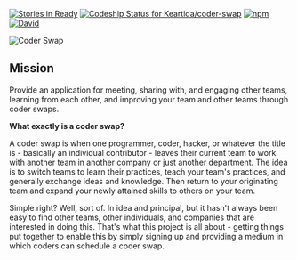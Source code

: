 [![Stories in Ready](https://badge.waffle.io/ThrashingCode/coder-swap.png?label=ready&title=Ready)](http://waffle.io/ThrashingCode/coder-swap)
[ ![Codeship Status for Keartida/coder-swap](https://img.shields.io/codeship/3fedfdc0-bc70-0132-0cd4-5e51f10fddb0.svg?style=plastic)](https://codeship.com/projects/72441)
[![npm](https://img.shields.io/npm/l/ThrashingCode/coder-swap.svg?style=plastic)](https://github.com/ThrashingCode/coder-swap)
[![David](https://img.shields.io/david/ThrashingCode/coder-swap.svg?style=plastic)](https://github.com/ThrashingCode/coder-swap)

![Coder Swap](http://photos.adron.me/photos/i-Jc4Lnkv/0/O/i-Jc4Lnkv.png)

## Mission
Provide an application for meeting, sharing with, and engaging other teams, learning from each other, and improving your team and other teams through coder swaps.

**What exactly is a coder swap?**

A coder swap is when one programmer, coder, hacker, or whatever the title is - basically an individual contributor - leaves their current team to work with another team in another company or just another department. The idea is to switch teams to learn their practices, teach your team's practices, and generally exchange ideas and knowledge. Then return to your originating team and expand your newly attained skills to others on your team.

Simple right? Well, sort of. In idea and principal, but it hasn't always been easy to find other teams, other individuals, and companies that are interested in doing this. That's what this project is all about - getting things put together to enable this by simply signing up and providing a medium in which coders can schedule a coder swap.
